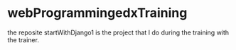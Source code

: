 # webProgrammingedxTraining
the reposite startWithDjango1 is the project that I do during the training with the trainer. 
